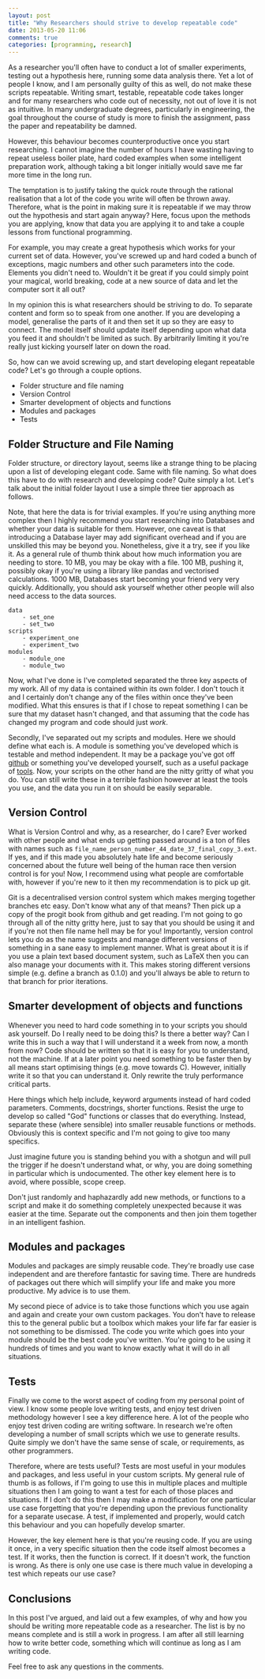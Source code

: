 ```yaml
---
layout: post
title: "Why Researchers should strive to develop repeatable code"
date: 2013-05-20 11:06
comments: true
categories: [programming, research]
---
```


As a researcher you'll often have to conduct a lot of smaller experiments, testing out a hypothesis here, running some data analysis there. Yet a lot of people I know, and I am personally guilty of this as well, do not make these scripts repeatable. Writing smart, testable, repeatable code takes longer and for many researchers who code out of necessity, not out of love it is not as intuitive. In many undergraduate degrees, particularly in engineering, the goal throughout the course of study is more to finish the assignment, pass the paper and repeatability be damned.

However, this behaviour becomes counterproductive once you start researching. I cannot imagine the number of hours I have wasting having to repeat useless boiler plate, hard coded examples when some intelligent preparation work, although taking a bit longer initially would save me far more time in the long run.

<!-- more -->

The temptation is to justify taking the quick route through the rational realisation that a lot of the code you write will often be thrown away. Therefore, what is the point in making sure it is repeatable if we may throw out the hypothesis and start again anyway? Here, focus upon the methods you are applying, know that data you are applying it to and take a couple lessons from functional programming.

For example, you may create a great hypothesis which works for your current set of data. However, you've screwed up and hard coded a bunch of exceptions, magic numbers and other such parameters into the code. Elements you didn't need to. Wouldn't it be great if you could simply point your magical, world breaking, code at a new source of data and let the computer sort it all out?

In my opinion this is what researchers should be striving to do. To separate content and form so to speak from one another. If you are developing a model, generalise the parts of it and then set it up so they are easy to connect. The model itself should update itself depending upon what data you feed it and shouldn't be limited as such. By arbitrarily limiting it you're really just kicking yourself later on down the road.

So, how can we avoid screwing up, and start developing elegant repeatable code? Let's go through a couple options.

* Folder structure and file naming
* Version Control
* Smarter development of objects and functions
* Modules and packages
* Tests

## Folder Structure and File Naming

Folder structure, or directory layout, seems like a strange thing to be placing upon a list of developing elegant code. Same with file naming. So what does this have to do with research and developing code? Quite simply a lot. Let's talk about the initial folder layout I use a simple three tier approach as follows. 

Note, that here the data is for trivial examples. If you're using anything more complex then I highly recommend you start researching into Databases and whether your data is suitable for them. However, one caveat is that introducing a Database layer may add significant overhead and if you are unskilled this may be beyond you. Nonetheless, give it a try, see if you like it. As a general rule of thumb think about how much information you are needing to store. 10 MB, you may be okay with a file. 100 MB, pushing it, possibly okay if you're using a library like pandas and vectorised calculations. 1000 MB, Databases start becoming your friend very very quickly. Additionally, you should ask yourself whether other people will also need access to the data sources.

```
data
	- set_one
	- set_two
scripts
	- experiment_one
	- experiment_two
modules
	- module_one
	- module_two
```

Now, what I've done is I've completed separated the three key aspects of my work. All of my data is contained within its own folder. I don't touch it and I certainly don't change any of the files within once they've been modified. What this ensures is that if I chose to repeat something I can be sure that my dataset hasn't changed, and that assuming that the code has changed my program and code should just *work*.

Secondly, I've separated out my scripts and modules. Here we should define what each is. A module is something you've developed which is testable and method independent. It may be a package you've got off [github](github.com) or something you've developed yourself, such as a useful package of [tools](github.com/NigelCleland/pdtools). Now, your scripts on the other hand are the nitty gritty of what you do. You can still write these in a terrible fashion however at least the tools you use, and the data you run it on should be easily separable.

## Version Control

What is Version Control and why, as a researcher, do I care? Ever worked with other people and what ends up getting passed around is a ton of files with names such as ``` file_name_person_number_44_date_37_final_copy_3.ext ```. If yes, and if this made you absolutely hate life and become seriously concerned about the future well being of the human race then version control is for you!
Now, I recommend using what people are comfortable with, however if you're new to it then my recommendation is to pick up git.

Git is a decentralised version control system which makes merging together branches etc easy. Don't know what any of that means? Then pick up a copy of the progit book from github and get reading. I'm not going to go through all of the nitty gritty here, just to say that you should be using it and if you're not then file name hell may be for you! Importantly, version control lets you do as the name suggests and manage different versions of something in a sane easy to implement manner. What is great about it is if you use a plain text based document system, such as LaTeX then you can also manage your documents with it. This makes storing different versions simple (e.g. define a branch as 0.1.0) and you'll always be able to return to that branch for prior iterations.

## Smarter development of objects and functions

Whenever you need to hard code something in to your scripts you should ask yourself. Do I really need to be doing this? Is there a better way? Can I write this in such a way that I will understand it a week from now, a month from now? Code should be written so that it is easy for you to understand, not the machine. If at a later point you need something to be faster then by all means start optimising things (e.g. move towards C). However, initially write it so that you can understand it. Only rewrite the truly performance critical parts.

Here things which help include, keyword arguments instead of hard coded parameters. Comments, docstrings, shorter functions. Resist the urge to develop so called "God" functions or classes that do everything. Instead, separate these (where sensible) into smaller reusable functions or methods. Obviously this is context specific and I'm not going to give too many specifics.

Just imagine future you is standing behind you with a shotgun and will pull the trigger if he doesn't understand what, or why, you are doing something in particular which is undocumented. The other key element here is to avoid, where possible, scope creep.

Don't just randomly and haphazardly add new methods, or functions to a script and make it do something completely unexpected because it was easier at the time. Separate out the components and then join them together in an intelligent fashion.

## Modules and packages

Modules and packages are simply reusable code. They're broadly use case independent and are therefore fantastic for saving time. There are hundreds of packages out there which will simplify your life and make you more productive. My advice is to use them.

My second piece of advice is to take those functions which you use again and again and create your own custom packages. You don't have to release this to the general public but a toolbox which makes your life far far easier is not something to be dismissed. The code you write which goes into your module should be the best code you've written. You're going to be using it hundreds of times and you want to know exactly what it will do in all situations.

## Tests

Finally we come to the worst aspect of coding from my personal point of view. I know some people love writing tests, and enjoy test driven methodology however I see a key difference here. A lot of the people who enjoy test driven coding are writing software. In research we're often developing a number of small scripts which we use to generate results. Quite simply we don't have the same sense of scale, or requirements, as other programmers.

Therefore, where are tests useful? Tests are most useful in your modules and packages, and less useful in your custom scripts. My general rule of thumb is as follows, if I'm going to use this in multiple places and multiple situations then I am going to want a test for each of those places and situations. If I don't do this then I may make a modification for one particular use case forgetting that you're depending upon the previous functionality for a separate usecase. A test, if implemented and properly, would catch this behaviour and you can hopefully develop smarter.

However, the key element here is that you're reusing code. If you are using it once, in a very specific situation then the code itself almost becomes a test. If it works, then the function is correct. If it doesn't work, the function is wrong. As there is only one use case is there much value in developing a test which repeats our use case?

## Conclusions

In this post I've argued, and laid out a few examples, of why and how you should be writing more repeatable code as a researcher. The list is by no means complete and is still a work in progress. I am after all still learning how to write better code, something which will continue as long as I am writing code.

Feel free to ask any questions in the comments.
